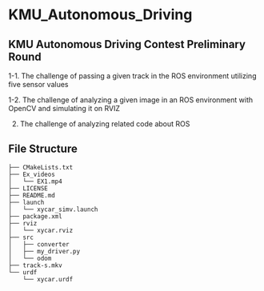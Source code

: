 # KMU_Autonomous_Driving

## KMU Autonomous Driving Contest Preliminary Round
1-1. The challenge of passing a given track in the ROS environment utilizing five sensor values

1-2. The challenge of analyzing a given image in an ROS environment with OpenCV and simulating it on RVIZ

2. The challenge of analyzing related code about ROS

## File Structure
```
├── CMakeLists.txt
├── Ex_videos
│   └── EX1.mp4
├── LICENSE
├── README.md
├── launch
│   └── xycar_simv.launch
├── package.xml
├── rviz
│   └── xycar.rviz
├── src
│   ├── converter
│   ├── my_driver.py
│   └── odom
├── track-s.mkv
└── urdf
    └── xycar.urdf
```
